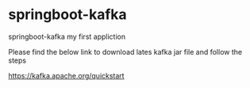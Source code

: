 # springboot-kafka
springboot-kafka my first appliction 


Please find the below link to download lates kafka jar file and follow the steps

https://kafka.apache.org/quickstart

